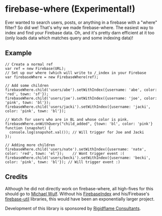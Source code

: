 firebase-where (Experimental!)
==============

Ever wanted to search users, posts, or anything in a firebase with a "where" filter? So did we! That's why we made firebase-where. The easiest way to index and find your Firebase data. Oh, and it's pretty darn efficient at it too (only loads data which matches query and some indexing data)!

Example
-------

    // Create a normal ref
    var ref = new Firebase(URL);
    // Set up our where (which will write to /_index in your Firebase
    var firebaseWhere = new FirebaseWhere(ref);
    
    // Add some children
    firebaseWhere.child('users/abe').setWithIndex({username: 'abe', color: 'red', town: 'sf'});
    firebaseWhere.child('users/joe').setWithIndex({username: 'joe', color: 'pink', town: 'bl'});
    firebaseWhere.child('users/jacki').setWithIndex({username: 'jacki', color: 'pink', town: 'bl'});
    
    // Watch for users who are in BL and whose color is pink.
    firebaseWhere.onWithQuery("child_added", {town: 'bl', color: 'pink'} function (snapshot) {
      console.log(snapshot.val()); // Will trigger for Joe and Jacki
    });
    
    // Adding more children
    firebaseWhere.child('users/nate').setWithIndex({username: 'nate', color: 'red', town: 'el'});    // Wont trigger event :(
    firebaseWhere.child('users/becki').setWithIndex({username: 'becki', color: 'pink', town: 'bl'}); // Will trigger event :)

Credits
-------

Although he did not directly work on firebase-where, all high-fives for this should go to [Michael Wulf](https://github.com/katowulf). Without his [FirebaseIndex](https://github.com/Zenovations/FirebaseIndex) and his/Firebase's [firebase-util](https://github.com/firebase/firebase-util) libraries, this would have been an exponentially larger project.

Development of this library is sponsored by [Rigidflame Consultants](http://www.rigidflame.com).

